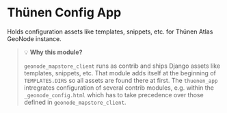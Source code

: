 # Thünen Config App

Holds configuration assets like templates, snippets, etc. for Thünen Atlas GeoNode instance.

> :bulb: **Why this module?**
>
> `geonode_mapstore_client` runs as contrib and ships Django assets like templates, snippets, etc.
> That module adds itself at the beginning of `TEMPLATES.DIRS` so all assets are found there at first.
> The `thuenen_app` intregrates configuration of several contrib modules, e.g. within the `_geonode_config.html` which has to take precedence over those defined in `geonode_mapstore_client`.
